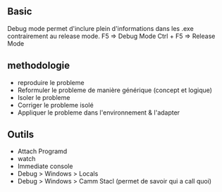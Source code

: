 ## Basic
Debug mode permet d'inclure plein d'informations dans les .exe contrairement au release mode.
F5 => Debug Mode
Ctrl + F5 => Release Mode

## methodologie
- reproduire le probleme
- Reformuler le probleme de manière générique (concept et logique)
- Isoler le probleme
- Corriger le probleme isolé
- Appliquer le probleme dans l'environnement & l'adapter

## Outils
- Attach Programd
- watch
- Immediate console
- Debug > Windows > Locals
- Debug > Windows > Camm Stacl (permet de savoir qui a call quoi)

